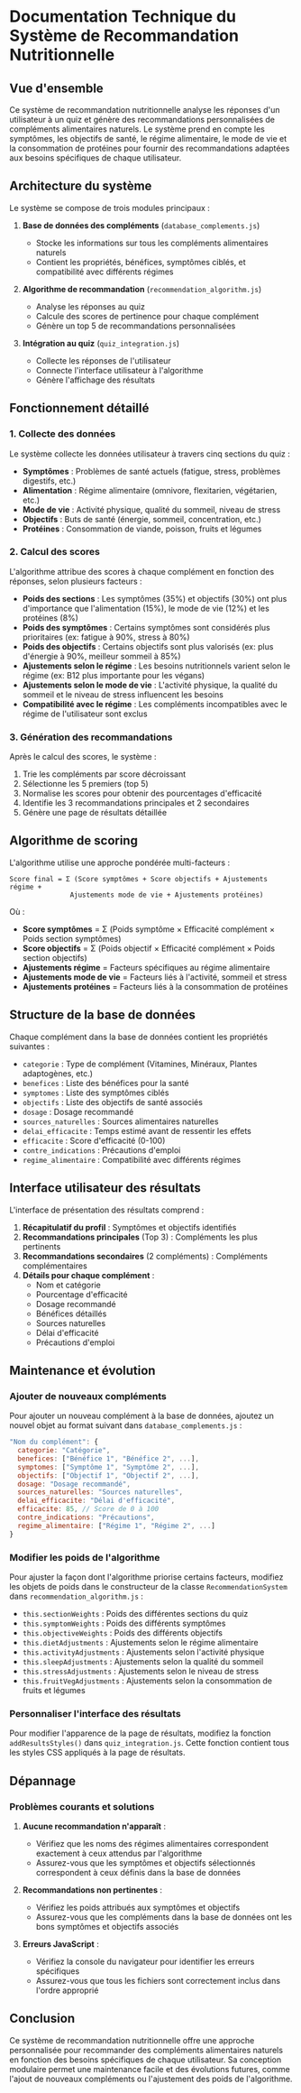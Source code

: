 # Documentation Technique du Système de Recommandation Nutritionnelle

## Vue d'ensemble

Ce système de recommandation nutritionnelle analyse les réponses d'un utilisateur à un quiz et génère des recommandations personnalisées de compléments alimentaires naturels. Le système prend en compte les symptômes, les objectifs de santé, le régime alimentaire, le mode de vie et la consommation de protéines pour fournir des recommandations adaptées aux besoins spécifiques de chaque utilisateur.

## Architecture du système

Le système se compose de trois modules principaux :

1. **Base de données des compléments** (`database_complements.js`)
   - Stocke les informations sur tous les compléments alimentaires naturels
   - Contient les propriétés, bénéfices, symptômes ciblés, et compatibilité avec différents régimes

2. **Algorithme de recommandation** (`recommendation_algorithm.js`)
   - Analyse les réponses au quiz
   - Calcule des scores de pertinence pour chaque complément
   - Génère un top 5 de recommandations personnalisées

3. **Intégration au quiz** (`quiz_integration.js`)
   - Collecte les réponses de l'utilisateur
   - Connecte l'interface utilisateur à l'algorithme
   - Génère l'affichage des résultats

## Fonctionnement détaillé

### 1. Collecte des données

Le système collecte les données utilisateur à travers cinq sections du quiz :

- **Symptômes** : Problèmes de santé actuels (fatigue, stress, problèmes digestifs, etc.)
- **Alimentation** : Régime alimentaire (omnivore, flexitarien, végétarien, etc.)
- **Mode de vie** : Activité physique, qualité du sommeil, niveau de stress
- **Objectifs** : Buts de santé (énergie, sommeil, concentration, etc.)
- **Protéines** : Consommation de viande, poisson, fruits et légumes

### 2. Calcul des scores

L'algorithme attribue des scores à chaque complément en fonction des réponses, selon plusieurs facteurs :

- **Poids des sections** : Les symptômes (35%) et objectifs (30%) ont plus d'importance que l'alimentation (15%), le mode de vie (12%) et les protéines (8%)
- **Poids des symptômes** : Certains symptômes sont considérés plus prioritaires (ex: fatigue à 90%, stress à 80%)
- **Poids des objectifs** : Certains objectifs sont plus valorisés (ex: plus d'énergie à 90%, meilleur sommeil à 85%)
- **Ajustements selon le régime** : Les besoins nutritionnels varient selon le régime (ex: B12 plus importante pour les végans)
- **Ajustements selon le mode de vie** : L'activité physique, la qualité du sommeil et le niveau de stress influencent les besoins
- **Compatibilité avec le régime** : Les compléments incompatibles avec le régime de l'utilisateur sont exclus

### 3. Génération des recommandations

Après le calcul des scores, le système :

1. Trie les compléments par score décroissant
2. Sélectionne les 5 premiers (top 5)
3. Normalise les scores pour obtenir des pourcentages d'efficacité
4. Identifie les 3 recommandations principales et 2 secondaires
5. Génère une page de résultats détaillée

## Algorithme de scoring

L'algorithme utilise une approche pondérée multi-facteurs :

```
Score final = Σ (Score symptômes + Score objectifs + Ajustements régime + 
               Ajustements mode de vie + Ajustements protéines)
```

Où :
- **Score symptômes** = Σ (Poids symptôme × Efficacité complément × Poids section symptômes)
- **Score objectifs** = Σ (Poids objectif × Efficacité complément × Poids section objectifs)
- **Ajustements régime** = Facteurs spécifiques au régime alimentaire
- **Ajustements mode de vie** = Facteurs liés à l'activité, sommeil et stress
- **Ajustements protéines** = Facteurs liés à la consommation de protéines

## Structure de la base de données

Chaque complément dans la base de données contient les propriétés suivantes :

- `categorie` : Type de complément (Vitamines, Minéraux, Plantes adaptogènes, etc.)
- `benefices` : Liste des bénéfices pour la santé
- `symptomes` : Liste des symptômes ciblés
- `objectifs` : Liste des objectifs de santé associés
- `dosage` : Dosage recommandé
- `sources_naturelles` : Sources alimentaires naturelles
- `delai_efficacite` : Temps estimé avant de ressentir les effets
- `efficacite` : Score d'efficacité (0-100)
- `contre_indications` : Précautions d'emploi
- `regime_alimentaire` : Compatibilité avec différents régimes

## Interface utilisateur des résultats

L'interface de présentation des résultats comprend :

1. **Récapitulatif du profil** : Symptômes et objectifs identifiés
2. **Recommandations principales** (Top 3) : Compléments les plus pertinents
3. **Recommandations secondaires** (2 compléments) : Compléments complémentaires
4. **Détails pour chaque complément** :
   - Nom et catégorie
   - Pourcentage d'efficacité
   - Dosage recommandé
   - Bénéfices détaillés
   - Sources naturelles
   - Délai d'efficacité
   - Précautions d'emploi

## Maintenance et évolution

### Ajouter de nouveaux compléments

Pour ajouter un nouveau complément à la base de données, ajoutez un nouvel objet au format suivant dans `database_complements.js` :

```javascript
"Nom du complément": {
  categorie: "Catégorie",
  benefices: ["Bénéfice 1", "Bénéfice 2", ...],
  symptomes: ["Symptôme 1", "Symptôme 2", ...],
  objectifs: ["Objectif 1", "Objectif 2", ...],
  dosage: "Dosage recommandé",
  sources_naturelles: "Sources naturelles",
  delai_efficacite: "Délai d'efficacité",
  efficacite: 85, // Score de 0 à 100
  contre_indications: "Précautions",
  regime_alimentaire: ["Régime 1", "Régime 2", ...]
}
```

### Modifier les poids de l'algorithme

Pour ajuster la façon dont l'algorithme priorise certains facteurs, modifiez les objets de poids dans le constructeur de la classe `RecommendationSystem` dans `recommendation_algorithm.js` :

- `this.sectionWeights` : Poids des différentes sections du quiz
- `this.symptomWeights` : Poids des différents symptômes
- `this.objectiveWeights` : Poids des différents objectifs
- `this.dietAdjustments` : Ajustements selon le régime alimentaire
- `this.activityAdjustments` : Ajustements selon l'activité physique
- `this.sleepAdjustments` : Ajustements selon la qualité du sommeil
- `this.stressAdjustments` : Ajustements selon le niveau de stress
- `this.fruitVegAdjustments` : Ajustements selon la consommation de fruits et légumes

### Personnaliser l'interface des résultats

Pour modifier l'apparence de la page de résultats, modifiez la fonction `addResultsStyles()` dans `quiz_integration.js`. Cette fonction contient tous les styles CSS appliqués à la page de résultats.

## Dépannage

### Problèmes courants et solutions

1. **Aucune recommandation n'apparaît** :
   - Vérifiez que les noms des régimes alimentaires correspondent exactement à ceux attendus par l'algorithme
   - Assurez-vous que les symptômes et objectifs sélectionnés correspondent à ceux définis dans la base de données

2. **Recommandations non pertinentes** :
   - Vérifiez les poids attribués aux symptômes et objectifs
   - Assurez-vous que les compléments dans la base de données ont les bons symptômes et objectifs associés

3. **Erreurs JavaScript** :
   - Vérifiez la console du navigateur pour identifier les erreurs spécifiques
   - Assurez-vous que tous les fichiers sont correctement inclus dans l'ordre approprié

## Conclusion

Ce système de recommandation nutritionnelle offre une approche personnalisée pour recommander des compléments alimentaires naturels en fonction des besoins spécifiques de chaque utilisateur. Sa conception modulaire permet une maintenance facile et des évolutions futures, comme l'ajout de nouveaux compléments ou l'ajustement des poids de l'algorithme.

